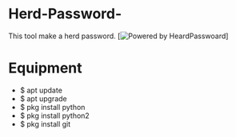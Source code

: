 # Herd-Password-
This tool make a herd password. 
[![Powered by HeardPasswoard](https://img.shields.io/badge/powered%20by-NumFOCUS-orange.svg?style=flat&colorA=E1523D&colorB=007D8A)]
# Equipment 
- $ apt update
- $ apt upgrade
- $ pkg install python
- $ pkg install python2
- $ pkg install git 
